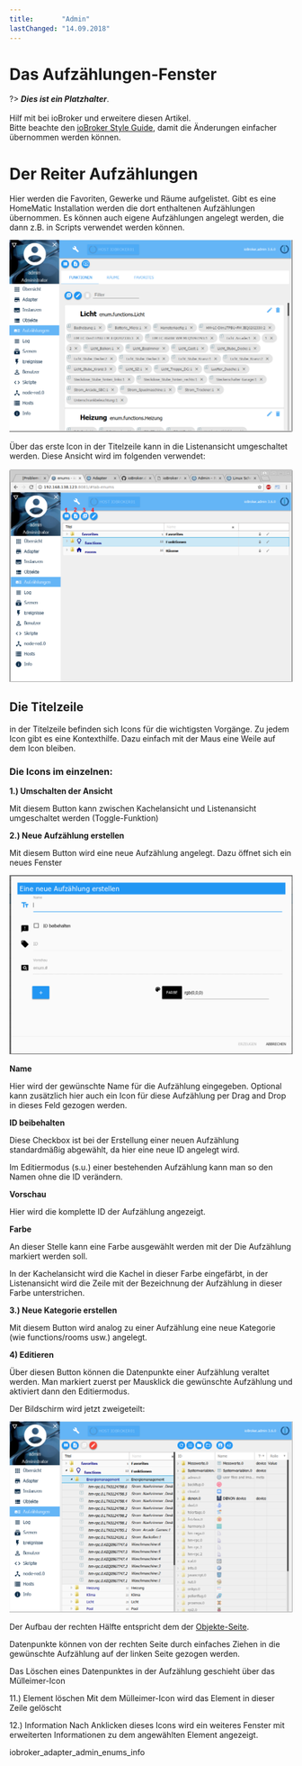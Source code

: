 ```yaml
---
title:       "Admin"
lastChanged: "14.09.2018"
---
```


# Das Aufzählungen-Fenster

?> ***Dies ist ein Platzhalter***.
   <br><br>
   Hilf mit bei ioBroker und erweitere diesen Artikel.  
   Bitte beachte den [ioBroker Style Guide](community/styleguidedoc), 
   damit die Änderungen einfacher übernommen werden können.


# Der Reiter Aufzählungen

Hier werden die Favoriten, Gewerke und Räume aufgelistet. Gibt es eine HomeMatic Installation werden die dort enthaltenen Aufzählungen übernommen. Es können 
auch eigene Aufzählungen angelegt werden, die dann z.B. in Scripts verwendet werden können.

![Die Aufzählungen in der Kachelansicht](media/ADMIN_Aufzaehlungen_kachel.png)

Über das erste Icon in der Titelzeile kann in die Listenansicht umgeschaltet werden. Diese Ansicht wird im folgenden verwendet:

![Die Aufzählungen in der Listenansicht](media/ADMIN_Aufzaehlungen_liste_numbers.png)
 


## Die Titelzeile

in der Titelzeile befinden sich Icons für die wichtigsten Vorgänge. Zu jedem Icon gibt es eine Kontexthilfe. Dazu einfach mit der Maus eine Weile auf dem Icon bleiben.



### Die Icons im einzelnen:

**1.) Umschalten der Ansicht**

Mit diesem Button kann zwischen Kachelansicht und Listenansicht umgeschaltet werden 
(Toggle-Funktion)
 

**2.) Neue Aufzählung erstellen**

Mit diesem Button wird eine neue Aufzählung angelegt. Dazu öffnet sich ein neues Fenster

![Neue Aufzählung erstellen](media/ADMIN_Aufzaehlungen_liste_erstellen.png) 

**Name**

Hier wird der gewünschte Name für die Aufzählung eingegeben. Optional kann zusätzlich 
hier auch ein Icon für diese Aufzählung per Drag and Drop in dieses Feld gezogen werden.

**ID beibehalten**

Diese Checkbox ist bei der Erstellung einer neuen Aufzählung standardmäßig abgewählt, da hier eine neue ID angelegt wird. 

Im Editiermodus (s.u.) einer bestehenden Aufzählung kann man so den Namen ohne die 
ID verändern.

**Vorschau**

Hier wird die komplette ID der Aufzählung angezeigt.

**Farbe**

An dieser Stelle kann eine Farbe ausgewählt werden mit der Die Aufzählung markiert 
werden soll.

In der Kachelansicht wird die Kachel in dieser Farbe eingefärbt, in der Listenansicht 
wird die Zeile mit der Bezeichnung der Aufzählung in dieser Farbe unterstrichen.
 


**3.) Neue Kategorie erstellen**

Mit diesem Button wird analog zu einer Aufzählung eine neue Kategorie (wie 
functions/rooms usw.) angelegt.



**4) Editieren**

Über diesen Button können die Datenpunkte einer Aufzählung veraltet werden. Man 
markiert zuerst per Mausklick die gewünschte Aufzählung und aktiviert dann den
Editiermodus.

Der Bildschirm wird jetzt zweigeteilt:

![Aufzählung bearbeiten](media/ADMIN_Aufzaehlungen_liste_hinzufuegen.png)

Der Aufbau der rechten Hälfte entspricht dem der [Objekte-Seite](opbjects.md).

Datenpunkte können von der rechten Seite durch einfaches Ziehen in die gewünschte 
Aufzählung auf der linken Seite gezogen werden.

Das Löschen eines Datenpunktes in der Aufzählung geschieht über das Mülleimer-Icon 

11.) Element löschen
Mit dem Mülleimer-Icon wird das Element in dieser Zeile gelöscht

 

12.) Information
Nach Anklicken dieses Icons wird ein weiteres Fenster mit erweiterten Informationen zu dem angewählten Element angezeigt.

iobroker_adapter_admin_enums_info
